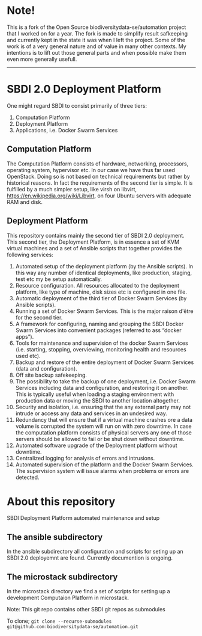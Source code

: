 # Note!

This is a fork of the Open Source biodiversitydata-se/automation project that I worked on for a year. 
The fork is made to simplify result safkeeping and currently kept in the state it was when I left the project. 
Some of the work is of a very general nature and of value in many other contexts.
My intentions is to lift out those general parts and when possible make them even more generally usefull.

----


# SBDI 2.0 Deployment Platform

One might regard SBDI to consist primarily of three tiers:
1. Computation Platform
2. Deployment Platform
3. Applications, i.e. Docker Swarm Services
	
## Computation Platform

The Computation Platform consists of hardware, networking, processors, operating system, hypervisor etc. In our case we have thus far used OpenStack. Doing so is not based on technical requirements but rather by historical reasons. In fact the requirements of the second tier is simple. It is fulfilled by a much simpler setup, like virsh on libvirt, https://en.wikipedia.org/wiki/Libvirt,  on four Ubuntu servers with adequate RAM and disk.

## Deployment Platform
This repository contains mainly the second tier of SBDI 2.0 deployment.
This second tier, the Deployment Platform, is in essence a set of KVM virtual machines and a set of Ansible scripts that together provides the following services:

1. Automated setup of the deployment platform (by the Ansible scripts).  In this way any number of identical deployments, like production, staging, test etc my be setup automatically.
2. Resource configuration. All resources allocated to the deployment platform, like type of machine, disk sizes etc is configured in one file.
3. Automatic deployment of the third tier of Docker Swarm Services (by Ansible scripts).
4. Running a set of Docker Swarm Services. This is the major raison d'être for the second tier.
5. A framework for configuring, naming and grouping the SBDI Docker Swarm Services into convenient packages (referred to ass “docker apps”).
6. Tools for maintenance and supervision of the docker Swarm Services (i.e. starting, stopping, overviewing, monitoring health and resources used etc).
7. Backup and restore of the entire deployment of Docker Swarm Services (data and configuration).
8. Off site backup safekeeping.
9. The possibility to take the backup of one deployment, i.e. Docker Swarm Services including data and configuration, and restoring it on another. This is typically useful when loading a staging environment with production data or moving the SBDI to another location altogether. 
10. Security and isolation, i.e. ensuring that the any external party may not intrude or access any data and services in an undesired way.
11. Redundancy that will ensure that if a virtual machine crashes ore a data volume is corrupted the system will run on with zero downtime. In case the computation platform consists of physical servers any one of those servers should be allowed to fail or be shut down without downtime.
12. Automated software upgrade of the Deployment platform without downtime.
13. Centralized logging for analysis of errors and intrusions.
14. Automated supervision of the platform and the Docker Swarm Services. The supervision system will issue alarms when problems or errors are detected. 


# About this repository

SBDI Deployment Platform automated maintenance and setup

## The ansible subdirectory

In the ansible subdirectory all configuration and scripts for seting up an SBDI 2.0 deployemnt are found.
Currently documention is ongoing.

## The microstack subdirectory

In the microstack directory we find a set of scripts for setting up a development Computaion Platform in microstack.



Note: This git repo contains other SBDI git repos as submodules

To clone; ```git clone --recurse-submodules git@github.com:biodiversitydata-se/automation.git```



